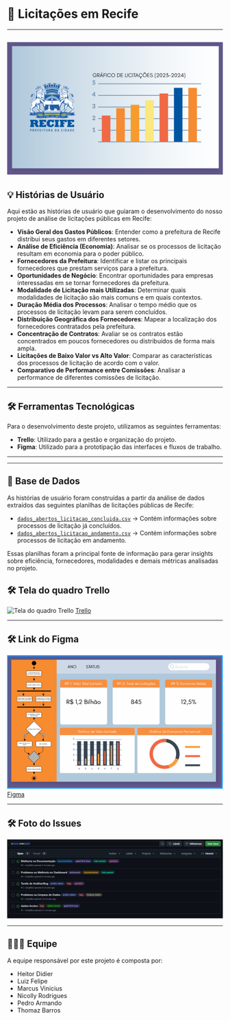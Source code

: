 # 🔎 Licitações em Recife

---

![Imagem ](./assets/tela.png)
---
## 💡 Histórias de Usuário

Aqui estão as histórias de usuário que guiaram o desenvolvimento do nosso projeto de análise de licitações públicas em Recife:

- **Visão Geral dos Gastos Públicos**: Entender como a prefeitura de Recife distribui seus gastos em diferentes setores.  
- **Análise de Eficiência (Economia)**: Analisar se os processos de licitação resultam em economia para o poder público.  
- **Fornecedores da Prefeitura**: Identificar e listar os principais fornecedores que prestam serviços para a prefeitura.  
- **Oportunidades de Negócio**: Encontrar oportunidades para empresas interessadas em se tornar fornecedores da prefeitura.  
- **Modalidade de Licitação mais Utilizadas**: Determinar quais modalidades de licitação são mais comuns e em quais contextos.  
- **Duração Média dos Processos**: Analisar o tempo médio que os processos de licitação levam para serem concluídos.  
- **Distribuição Geográfica dos Fornecedores**: Mapear a localização dos fornecedores contratados pela prefeitura.  
- **Concentração de Contratos**: Avaliar se os contratos estão concentrados em poucos fornecedores ou distribuídos de forma mais ampla.  
- **Licitações de Baixo Valor vs Alto Valor**: Comparar as características dos processos de licitação de acordo com o valor.  
- **Comparativo de Performance entre Comissões**: Analisar a performance de diferentes comissões de licitação.  

---

## 🛠️ Ferramentas Tecnológicas

Para o desenvolvimento deste projeto, utilizamos as seguintes ferramentas:

- **Trello**: Utilizado para a gestão e organização do projeto.  
- **Figma**: Utilizado para a prototipação das interfaces e fluxos de trabalho.  

---

---

## 📂 Base de Dados

As histórias de usuário foram construídas a partir da análise de dados extraídos das seguintes planilhas de licitações públicas de Recife:

- [`dados_abertos_licitacao_concluida.csv`](./data/dados_abertos_licitacao_concluida.csv) → Contém informações sobre processos de licitação já concluídos.  
- [`dados_abertos_licitacao_andamento.csv`](./data/dados_abertos_licitacao_andamento.csv) → Contém informações sobre processos de licitação em andamento.  

Essas planilhas foram a principal fonte de informação para gerar insights sobre eficiência, fornecedores, modalidades e demais métricas analisadas no projeto.



## 🛠️ Tela do quadro Trello

![Tela do quadro Trello](./assets/trello.png)
[Trello](https://trello.com/invite/b/68bdbaa0b059a459a7f10579/ATTI2c44e7a738c979a49214e75cc368f79dA94D6A46/projeto-fundamentos-de-software)

---

## 🛠️ Link do Figma

![Tela do quadro Primeira História](./assets/uml1.png)
[Figma](https://www.figma.com/design/N8ccFlaKjHANcWBJeYsEbN/Untitled?node-id=0-1&t=N0bdgiotEdowECy1-1)

---

## 🛠️ Foto do Issues

![Tela do quadro Issues](./assets/issues.png)

---

## 🧑‍🤝‍🧑 Equipe

A equipe responsável por este projeto é composta por:

- Heitor Didier  
- Luiz Felipe  
- Marcus Vinicius  
- Nicolly Rodrigues  
- Pedro Armando  
- Thomaz Barros  
